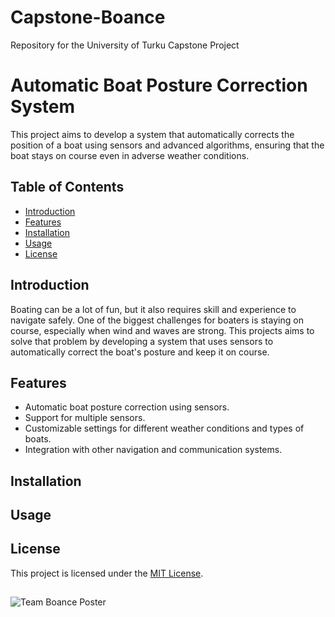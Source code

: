 # Capstone-Boance
Repository for the University of Turku Capstone Project

# Automatic Boat Posture Correction System
This project aims to develop a system that automatically corrects the position of a boat using sensors and advanced algorithms, ensuring that the boat stays on course even in adverse weather conditions.

## Table of Contents
* [Introduction](#Introduction)
* [Features](#Features)
* [Installation](#Installation)
* [Usage](#Usage)
* [License](#License)

## Introduction
Boating can be a lot of fun, but it also requires skill and experience to navigate safely. One of the biggest challenges for boaters is staying on course, especially when wind and waves are strong. This projects aims to solve that problem by developing a system that uses sensors to automatically correct the boat's posture and keep it on course.

## Features
* Automatic boat posture correction using sensors.
* Support for multiple sensors.
* Customizable settings for different weather conditions and types of boats.
* Integration with other navigation and communication systems.

## Installation

## Usage

## License
This project is licensed under the [MIT License](https://choosealicense.com/licenses/mit/). 

##
![Team Boance Poster](https://github.com/BowenTT/Capstone-Boance/blob/main/Poster.jpg?raw=true])

<!--<img src="https://github.com/BowenTT/Capstone-Boance/blob/main/Poster.jpg?raw=true" align="center" height="75%" width="75%" alt="Team Boance">-->
